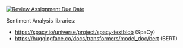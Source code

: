 [![Review Assignment Due Date](https://classroom.github.com/assets/deadline-readme-button-24ddc0f5d75046c5622901739e7c5dd533143b0c8e959d652212380cedb1ea36.svg)](https://classroom.github.com/a/3e23_jye)

Sentiment Analysis libraries:
* https://spacy.io/universe/project/spacy-textblob (SpaCy)
* https://huggingface.co/docs/transformers/model_doc/bert (BERT)
